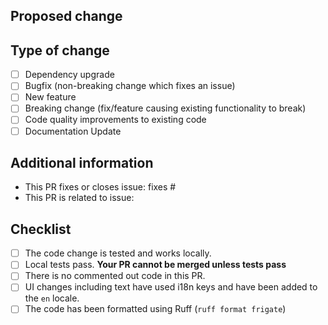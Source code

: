 ## Proposed change
<!--
  Thank you!

  If you're introducing a new feature or significantly refactoring existing functionality,
  we encourage you to start a discussion first. This helps ensure your idea aligns with
  Frigate's development goals.

  Describe what this pull request does and how it will benefit users of Frigate.
  Please describe in detail any considerations, breaking changes, etc. that are
  made in this pull request.
-->


## Type of change

- [ ] Dependency upgrade
- [ ] Bugfix (non-breaking change which fixes an issue)
- [ ] New feature
- [ ] Breaking change (fix/feature causing existing functionality to break)
- [ ] Code quality improvements to existing code
- [ ] Documentation Update

## Additional information

- This PR fixes or closes issue: fixes #
- This PR is related to issue:

## Checklist

<!--
  Put an `x` in the boxes that apply.
-->

- [ ] The code change is tested and works locally.
- [ ] Local tests pass. **Your PR cannot be merged unless tests pass**
- [ ] There is no commented out code in this PR.
- [ ] UI changes including text have used i18n keys and have been added to the `en` locale.
- [ ] The code has been formatted using Ruff (`ruff format frigate`)
